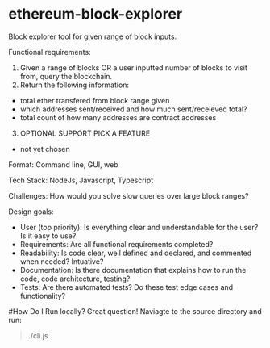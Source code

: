# ethereum-block-explorer
Block explorer tool for given range of block inputs.


Functional requirements:
1. Given a range of blocks OR a user inputted number of blocks to visit from, query the blockchain.
2. Return the following information:
  - total ether transfered from block range given
  - which addresses sent/received and how much sent/receieved total?
  - total count of how many addresses are contract addresses
3. OPTIONAL SUPPORT PICK A FEATURE
  - not yet chosen


Format:
Command line, GUI, web


Tech Stack:
NodeJs, Javascript, Typescript


Challenges: How would you solve slow queries over large block ranges?


Design goals:
- User (top priority): Is everything clear and understandable for the user? Is it easy to use?
- Requirements: Are all functional requirements completed?
- Readability: Is code clear, well defined and declared, and commented when needed? Intuative? 
- Documentation: Is there documentation that explains how to run the code, code architecture, testing?
- Tests: Are there automated tests? Do these test edge cases and functionality?


#How Do I Run locally?
Great question! Naviagte to the source directory and run:
> ./cli.js 